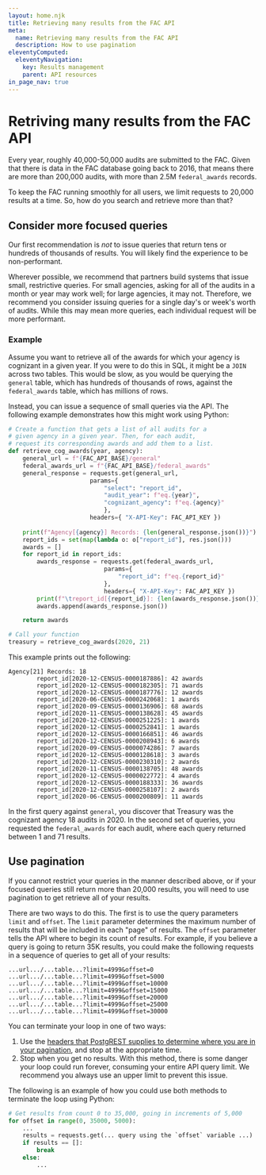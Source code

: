 ```yaml
---
layout: home.njk
title: Retrieving many results from the FAC API
meta:
  name: Retrieving many results from the FAC API
  description: How to use pagination
eleventyComputed:
  eleventyNavigation:
    key: Results management
    parent: API resources
in_page_nav: true
---
```


# Retriving many results from the FAC API

Every year, roughly 40,000-50,000 audits are submitted to the FAC. Given that there is data in the FAC database going back to 2016, that means there are more than 200,000 audits, with more than 2.5M `federal_awards` records.

To keep the FAC running smoothly for all users, we limit requests to 20,000 results at a time. So, how do you search and retrieve more than that?

## Consider more focused queries

Our first recommendation is *not* to issue queries that return tens or hundreds of thousands of results. You will likely find the experience to be non-performant.

Wherever possible, we recommend that partners build systems that issue small, restrictive queries. For small agencies, asking for all of the audits in a month or year may work well; for large agencies, it may not. Therefore, we recommend you consider issuing queries for a single day's or week's worth of audits. While this may mean more queries, each individual request will be more performant.

### Example

Assume you want to retrieve all of the awards for which your agency is cognizant in a given year. If you were to do this in SQL, it might be a `JOIN` across two tables. This would be slow, as you would be querying the `general` table, which has hundreds of thousands of rows, against the `federal_awards` table, which has millions of rows.

Instead, you can issue a sequence of small queries via the API. The following example demonstrates how this might work using Python:

```python
# Create a function that gets a list of all audits for a
# given agency in a given year. Then, for each audit,
# request its corresponding awards and add them to a list.
def retrieve_cog_awards(year, agency):
    general_url = f"{FAC_API_BASE}/general"
    federal_awards_url = f"{FAC_API_BASE}/federal_awards"
    general_response = requests.get(general_url, 
                       params={
                           "select": "report_id",
                           "audit_year": f"eq.{year}",
                           "cognizant_agency": f"eq.{agency}"
                           },
                       headers={ "X-API-Key": FAC_API_KEY })
    
    print(f"Agency[{agency}] Records: {len(general_response.json())}")
    report_ids = set(map(lambda o: o["report_id"], res.json()))
    awards = []
    for report_id in report_ids:
        awards_response = requests.get(federal_awards_url,
                           params={
                               "report_id": f"eq.{report_id}"
                           },
                           headers={ "X-API-Key": FAC_API_KEY })
        print(f"\treport_id[{report_id}]: {len(awards_response.json())} awards")
        awards.append(awards_response.json())

    return awards

# Call your function 
treasury = retrieve_cog_awards(2020, 21)
```

This example prints out the following:

```
Agency[21] Records: 18
        report_id[2020-12-CENSUS-0000187886]: 42 awards
        report_id[2020-12-CENSUS-0000182305]: 71 awards
        report_id[2020-12-CENSUS-0000187776]: 12 awards
        report_id[2020-06-CENSUS-0000242068]: 1 awards
        report_id[2020-09-CENSUS-0000136906]: 68 awards
        report_id[2020-11-CENSUS-0000138628]: 45 awards
        report_id[2020-12-CENSUS-0000251225]: 1 awards
        report_id[2020-12-CENSUS-0000252841]: 1 awards
        report_id[2020-12-CENSUS-0000166851]: 46 awards
        report_id[2020-12-CENSUS-0000208943]: 6 awards
        report_id[2020-09-CENSUS-0000074286]: 7 awards
        report_id[2020-12-CENSUS-0000128618]: 3 awards
        report_id[2020-12-CENSUS-0000230310]: 2 awards
        report_id[2020-11-CENSUS-0000138705]: 48 awards
        report_id[2020-12-CENSUS-0000022772]: 4 awards
        report_id[2020-12-CENSUS-0000188333]: 36 awards
        report_id[2020-12-CENSUS-0000258107]: 2 awards
        report_id[2020-06-CENSUS-0000200809]: 11 awards
```

In the first query against `general`, you discover that Treasury was the cognizant agency 18 audits in 2020. In the second set of queries, you requested the `federal_awards` for each audit, where each query returned between 1 and 71 results.

## Use pagination

If you cannot restrict your queries in the manner described above, or if your focused queries still return more than 20,000 results, you will need to use pagination to get retrieve all of your results.

There are two ways to do this. The first is to use the query parameters `limit` and `offset`. The `limit` parameter determines the maximum number of results that will be included in each "page" of results. The `offset` parameter tells the API where to begin its count of results. For example, if you believe a query is going to return 35K results, you could make the following requests in a sequence of queries to get all of your results:

```
...url.../...table...?limit=4999&offset=0
...url.../...table...?limit=4999&offset=5000
...url.../...table...?limit=4999&offset=10000
...url.../...table...?limit=4999&offset=15000
...url.../...table...?limit=4999&offset=20000
...url.../...table...?limit=4999&offset=25000
...url.../...table...?limit=4999&offset=30000
```

 You can terminate your loop in one of two ways:

1. Use the [headers that PostgREST supplies to determine where you are in your pagination](https://postgrest.org/en/stable/references/api/pagination_count.html), and stop at the appropriate time.
2. Stop when you get no results. With this method, there is some danger your loop could run forever, consuming your entire API query limit. We recommend you always use an upper limit to prevent this issue.

The following is an example of how you could use both methods to terminate the loop using Python:

```python
# Get results from count 0 to 35,000, going in increments of 5,000
for offset in range(0, 35000, 5000):
    ...
    results = requests.get(... query using the `offset` variable ...)
    if results == []:
        break
    else:
        ...
```
